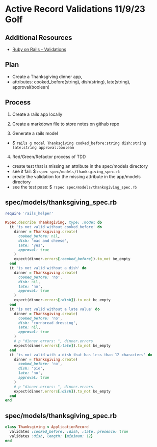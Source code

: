 # Active Record Validations 11/9/23 Golf

## Additional Resources
- [Ruby on Rails - Validations](https://guides.rubyonrails.org/active_record_validations.html)

## Plan
- Create a Thanksgiving dinner app, 
- attributes: cooked_before(string), dish(string), late(string), approval(boolean)

## Process
1. Create a rails app locally

2. Create a markdown file to store notes on github repo

3. Generate a rails model
  - $ `rails g model Thanksgiving cooked_before:string dish:string late:string approval:boolean`

4. Red/Green/Refactor process of TDD  
  - create test that is missing an attribute in the spec/models directory
  - see it fail: $ `rspec spec/models/thanksgiving_spec.rb`
  - create the validation for the missing attribute in the app/models directory
  - see the test pass: $ `rspec spec/models/thanksgiving_spec.rb`

## spec/models/thanksgiving_spec.rb
```rb
require 'rails_helper'

RSpec.describe Thanksgiving, type: :model do
  it 'is not valid without cooked_before' do
    dinner = Thanksgiving.create(
      cooked_before: nil,
      dish: 'mac and cheese',
      late: 'yes',
      approval: true
    )
    expect(dinner.errors[:cooked_before]).to_not be_empty
  end
  it 'is not valid without a dish' do
    dinner = Thanksgiving.create(
      cooked_before: 'no',
      dish: nil,
      late: 'no',
      approval: true
    )
    expect(dinner.errors[:dish]).to_not be_empty
  end
  it 'is not valid without a late value' do
    dinner = Thanksgiving.create(
      cooked_before: 'no',
      dish: 'cornbread dressing',
      late: nil,
      approval: true
    )
    # p "dinner.errors: ", dinner.errors
    expect(dinner.errors[:late]).to_not be_empty
  end
  it 'is not valid with a dish that has less than 12 characters' do
    dinner = Thanksgiving.create(
      cooked_before: 'no',
      dish: 'pie',
      late: 'no',
      approval: true
    )
    # p "dinner.errors: ", dinner.errors
    expect(dinner.errors[:dish]).to_not be_empty
  end
end
```

## spec/models/thanksgiving_spec.rb
```rb
class Thanksgiving < ApplicationRecord
  validates :cooked_before, :dish, :late, presence: true
  validates :dish, length: {minimum: 12}
end
```